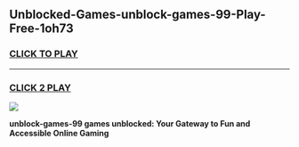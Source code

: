
## Unblocked-Games-unblock-games-99-Play-Free-1oh73
<h3>
<a href="https://premium76.site?title=unblock-games-99&ref=18A">CLICK TO PLAY</a></h3>
<hr>

<h3>
<a href="https://premium76.site?title=unblock-games-99&ref=18A">CLICK 2 PLAY</a>
  
</h3>

<a href="https://premium76.site?title=unblock-games-99&ref=18A"><img src="https://clearcache.store/games.png"></a>


**unblock-games-99 games unblocked: Your Gateway to Fun and Accessible Online Gaming**
